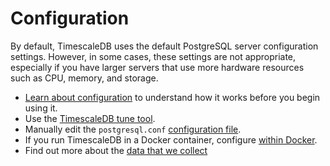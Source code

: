 # Configuration
By default, TimescaleDB uses the default PostgreSQL server configuration
settings. However, in some cases, these settings are not appropriate, especially
if you have larger servers that use more hardware resources such as CPU, memory,
and storage.

*   [Learn about configuration][config] to understand how it works before you
    begin using it.
*   Use the [TimescaleDB tune tool][tstune-conf].
*   Manually edit the `postgresql.conf` [configuration file][postgresql-conf].
*   If you run TimescaleDB in a Docker container, configure
    [within Docker][docker-conf].
*   Find out more about the [data that we collect][telemetry]


[config]: /how-to-guides/configuration/configuration
[postgresql-conf]: /how-to-guides/configuration/postgres-config
[tstune-conf]: /how-to-guides/configuration/timescaledb-tune
[docker-conf]: /how-to-guides/configuration/docker-config
[telemetry]: /how-to-guides/configuration/telemetry
